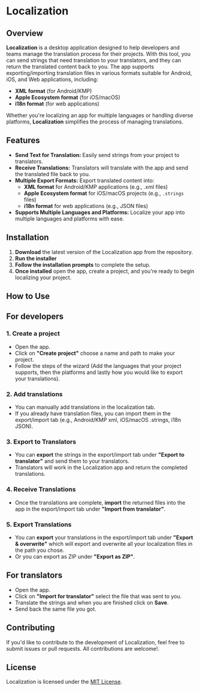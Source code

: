 # Localization

## Overview

**Localization** is a desktop application designed to help developers and teams manage the translation process for their projects. With this tool, you can send strings that need translation to your translators, and they can return the translated content back to you. The app supports exporting/importing translation files in various formats suitable for Android, iOS, and Web applications, including:

- **XML format** (for Android/KMP)
- **Apple Ecosystem format** (for iOS/macOS)
- **i18n format** (for web applications)

Whether you're localizing an app for multiple languages or handling diverse platforms, **Localization** simplifies the process of managing translations.

## Features

- **Send Text for Translation:** Easily send strings from your project to translators.
- **Receive Translations:** Translators will translate with the app and send the translated file back to you.
- **Multiple Export Formats:** Export translated content into:
  - **XML format** for Android/KMP applications (e.g., .xml files)
  - **Apple Ecosystem format** for iOS/macOS projects (e.g., `.strings` files)
  - **i18n format** for web applications (e.g., JSON files)
- **Supports Multiple Languages and Platforms:** Localize your app into multiple languages and platforms with ease.

## Installation

1. **Download** the latest version of the Localization app from the repository.
2. **Run the installer**
3. **Follow the installation prompts** to complete the setup.
4. **Once installed** open the app, create a project, and you're ready to begin localizing your project.

## How to Use
## For developers
### 1. Create a project
- Open the app.
- Click on **"Create project"** choose a name and path to make your project.
- Follow the steps of the wizard (Add the languages that your project supports, then the platforms and lastly how you would like to export your translations).

### 2. Add translations
- You can manually add translations in the localization tab.
- If you already have translation files, you can import them in the export/import tab (e.g., Android/KMP xml, iOS/macOS .strings, i18n JSON).

### 3. Export to Translators
- You can **export** the strings in the export/import tab under **"Export to translator"** and send them to your translators.
- Translators will work in the Localization app and return the completed translations.

### 4. Receive Translations
- Once the translations are complete, **import** the returned files into the app in the export/import tab under **"Import from translator"**.

### 5. Export Translations
- You can **export** your translations in the export/import tab under **"Export & overwrite"** which will export and overwrite all your localization files in the path you chose.
- Or you can export as ZIP under **"Export as ZIP"**.

## For translators
- Open the app.
- Click on **"Import for translator"** select the file that was sent to you.
- Translate the strings and when you are finished click on **Save**.
- Send back the same file you got.

## Contributing

If you'd like to contribute to the development of Localization, feel free to submit issues or pull requests. All contributions are welcome!.

## License

Localization is licensed under the [MIT License](LICENSE).